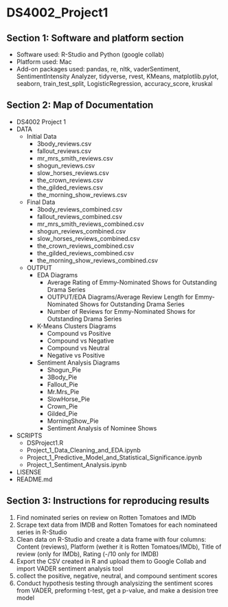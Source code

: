 # DS4002_Project1
## Section 1: Software and platform section
- Software used: R-Studio and Python (google collab)
- Platform used: Mac
- Add-on packages used: pandas, re, nltk, vaderSentiment, SentimentIntensity Analyzer, tidyverse, rvest, KMeans, matplotlib.pylot, seaborn, train_test_split, LogisticRegression, accuracy_score, kruskal

## Section 2: Map of Documentation

 * DS4002 Project 1
 * DATA
   * Initial Data
     * 3body_reviews.csv
     * fallout_reviews.csv
     * mr_mrs_smith_reviews.csv
     * shogun_reviews.csv
     * slow_horses_reviews.csv
     * the_crown_reviews.csv
     * the_gilded_reviews.csv
     * the_morning_show_reviews.csv
   * Final Data
     * 3body_reviews_combined.csv
     * fallout_reviews_combined.csv
     * mr_mrs_smith_reviews_combined.csv
     * shogun_reviews_combined.csv
     * slow_horses_reviews_combined.csv
     * the_crown_reviews_combined.csv
     * the_gilded_reviews_combined.csv
     * the_morning_show_reviews_combined.csv
   * OUTPUT
     * EDA Diagrams
       * Average Rating of Emmy-Nominated Shows for Outstanding Drama Series
       * OUTPUT/EDA Diagrams/Average Review Length for Emmy-Nominated Shows for Outstanding Drama Series
       * Number of Reviews for Emmy-Nominated Shows for Outstanding Drama Series
     * K-Means Clusters Diagrams
       * Compound vs Positive
       * Compound vs Negative
       * Compound vs Neutral
       * Negative vs Positive
     * Sentiment Analysis Diagrams
       * Shogun_Pie
       * 3Body_Pie
       * Fallout_Pie
       * Mr.Mrs_Pie
       * SlowHorse_Pie
       * Crown_Pie
       * Gilded_Pie
       * MorningShow_Pie
       * Sentiment Analysis of Nominee Shows
 * SCRIPTS
   * DSProject1.R
   * Project_1_Data_Cleaning_and_EDA.ipynb
   * Project_1_Predictive_Model_and_Statistical_Significance.ipynb
   * Project_1_Sentiment_Analysis.ipynb
 * LISENSE
 * README.md

## Section 3: Instructions for reproducing results

1. Find nominated series on review on Rotten Tomatoes and IMDb
2. Scrape text data from IMDB and Rotten Tomatoes for each nominateed series in R-Studio
3. Clean data on R-Studio and create a data frame with four columns: Content (reviews), Platform (wether it is Rotten Tomatoes/IMDb), Title of review (only for IMDb), Rating (-/10 only for IMDB)
4. Export the CSV created in R and upload them to Google Collab and import VADER sentiment analysis tool
5. collect the positive, negative, neutral, and compound sentiment scores
6. Conduct hypothesis testing through analysizing the sentiment scores from VADER, preforming t-test, get a p-value, and make a desision tree model
